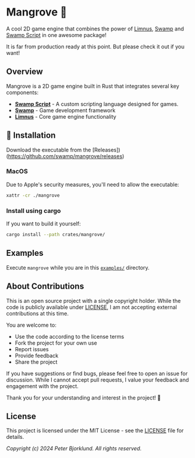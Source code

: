 # Mangrove 🌳

A cool 2D game engine that combines the power of [Limnus](https://github.com/swamp/limnus), 
[Swamp](https://github.com/swamp/swamp) and [Swamp Script](https://github.com/swamp/script)
in one awesome package!

It is far from production ready at this point. But please check it out if you want!

## Overview

Mangrove is a 2D game engine built in Rust that integrates several key components:

- [**Swamp Script**]((https://github.com/swamp/script)) - A custom scripting language designed for games.
- [**Swamp**](https://github.com/swamp/swamp) - Game development framework
- [**Limnus**](https://github.com/swamp/limnus) - Core game engine functionality 

## 🚀 Installation

Download the executable from the [Releases])(https://github.com/swamp/mangrove/releases)

### MacOS

Due to Apple's security measures, you'll need to allow the executable:

```sh
xattr -cr ./mangrove
```

### Install using cargo
If you want to build it yourself:

```bash
cargo install --path crates/mangrove/
```

## Examples

Execute `mangrove` while you are in this [`examples/`](examples/README.md) directory.

## About Contributions

This is an open source project with a single copyright holder.
While the code is publicly available under [LICENSE](LICENSE), I am not accepting external contributions at this time.

You are welcome to:
- Use the code according to the license terms
- Fork the project for your own use
- Report issues
- Provide feedback
- Share the project

If you have suggestions or find bugs, please feel free to open an issue for discussion. While I cannot 
accept pull requests, I value your feedback and engagement with the project.

Thank you for your understanding and interest in the project! 🙏


## License

This project is licensed under the MIT License - see the [LICENSE](LICENSE) file for details.

_Copyright (c) 2024 Peter Bjorklund. All rights reserved._

